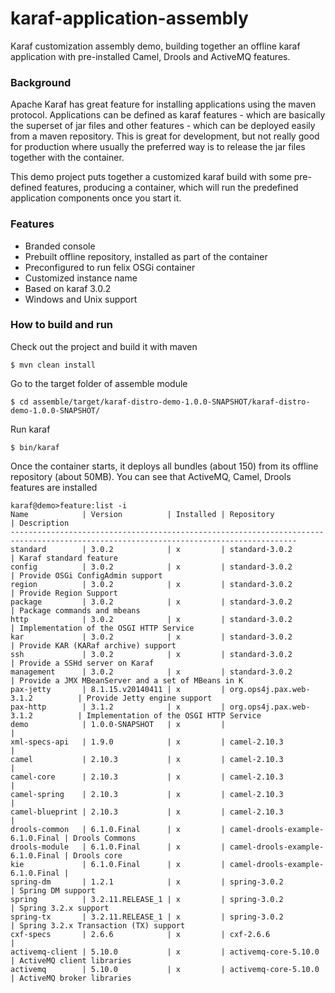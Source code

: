 # karaf-application-assembly
Karaf customization assembly demo, building together an offline karaf application with pre-installed Camel, Drools and ActiveMQ features.

### Background

Apache Karaf has great feature for installing applications using the maven protocol. Applications can be defined as karaf features -  which are basically the superset of jar files and other features - which can be deployed easily from a maven repository. This is great for development, but not really good for production where usually the preferred way is to release the jar files together with the container.

This demo project puts together a customized karaf build with some pre-defined features, producing a container, which will run the predefined application components once you start it.

### Features

  * Branded console
  * Prebuilt offline repository, installed as part of the container
  * Preconfigured to run felix OSGi container
  * Customized instance name
  * Based on karaf 3.0.2
  * Windows and Unix support
  
  
### How to build and run

Check out the project and build it with maven
```
$ mvn clean install
```

Go to the target folder of assemble module
```
$ cd assemble/target/karaf-distro-demo-1.0.0-SNAPSHOT/karaf-distro-demo-1.0.0-SNAPSHOT/
```
Run karaf
```
$ bin/karaf
```

Once the container starts, it deploys all bundles (about 150) from its offline repository (about 50MB).
You can see that ActiveMQ, Camel, Drools features are installed

```
karaf@demo>feature:list -i
Name            | Version          | Installed | Repository                       | Description                                       
--------------------------------------------------------------------------------------------------------------------------------------
standard        | 3.0.2            | x         | standard-3.0.2                   | Karaf standard feature                            
config          | 3.0.2            | x         | standard-3.0.2                   | Provide OSGi ConfigAdmin support                  
region          | 3.0.2            | x         | standard-3.0.2                   | Provide Region Support                            
package         | 3.0.2            | x         | standard-3.0.2                   | Package commands and mbeans                       
http            | 3.0.2            | x         | standard-3.0.2                   | Implementation of the OSGI HTTP Service           
kar             | 3.0.2            | x         | standard-3.0.2                   | Provide KAR (KARaf archive) support               
ssh             | 3.0.2            | x         | standard-3.0.2                   | Provide a SSHd server on Karaf                    
management      | 3.0.2            | x         | standard-3.0.2                   | Provide a JMX MBeanServer and a set of MBeans in K
pax-jetty       | 8.1.15.v20140411 | x         | org.ops4j.pax.web-3.1.2          | Provide Jetty engine support                      
pax-http        | 3.1.2            | x         | org.ops4j.pax.web-3.1.2          | Implementation of the OSGI HTTP Service           
demo            | 1.0.0-SNAPSHOT   | x         |                                  |                                                   
xml-specs-api   | 1.9.0            | x         | camel-2.10.3                     |                                                   
camel           | 2.10.3           | x         | camel-2.10.3                     |                                                   
camel-core      | 2.10.3           | x         | camel-2.10.3                     |                                                   
camel-spring    | 2.10.3           | x         | camel-2.10.3                     |                                                   
camel-blueprint | 2.10.3           | x         | camel-2.10.3                     |                                                   
drools-common   | 6.1.0.Final      | x         | camel-drools-example-6.1.0.Final | Drools Commons                                    
drools-module   | 6.1.0.Final      | x         | camel-drools-example-6.1.0.Final | Drools core                                       
kie             | 6.1.0.Final      | x         | camel-drools-example-6.1.0.Final |                                                   
spring-dm       | 1.2.1            | x         | spring-3.0.2                     | Spring DM support                                 
spring          | 3.2.11.RELEASE_1 | x         | spring-3.0.2                     | Spring 3.2.x support                              
spring-tx       | 3.2.11.RELEASE_1 | x         | spring-3.0.2                     | Spring 3.2.x Transaction (TX) support             
cxf-specs       | 2.6.6            | x         | cxf-2.6.6                        |                                                   
activemq-client | 5.10.0           | x         | activemq-core-5.10.0             | ActiveMQ client libraries                         
activemq        | 5.10.0           | x         | activemq-core-5.10.0             | ActiveMQ broker libraries                         
```
